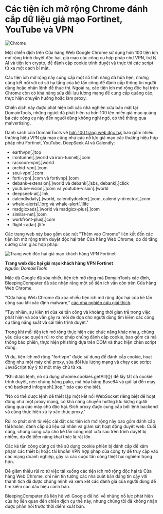 # Các tiện ích mở rộng Chrome đánh cắp dữ liệu giả mạo Fortinet, YouTube và VPN

![Chrome](https://www.bleepstatic.com/content/hl-images/2021/09/23/Chrome_flare.jpg)

Một chiến dịch trên Cửa hàng Web Google Chrome sử dụng hơn 100 tiện ích mở rộng trình duyệt độc hại, giả mạo các công cụ hợp pháp như VPN, trợ lý AI và tiện ích crypto, để đánh cắp cookie trình duyệt và thực thi các script từ xa một cách bí mật.

Các tiện ích mở rộng này cung cấp một số tính năng đã hứa hẹn, nhưng cũng kết nối với cơ sở hạ tầng của kẻ tấn công để đánh cắp thông tin người dùng hoặc nhận lệnh để thực thi. Ngoài ra, các tiện ích mở rộng độc hại trên Chrome còn có khả năng sửa đổi lưu lượng mạng để cung cấp quảng cáo, thực hiện chuyển hướng hoặc làm proxy.

Chiến dịch này được phát hiện bởi các nhà nghiên cứu bảo mật tại DomainTools, những người đã phát hiện ra hơn 100 tên miền giả mạo quảng bá các công cụ này đến người dùng không nghi ngờ, có thể thông qua malvertising.

Danh sách của DomainTools về [hơn 100 trang web độc hại](https://github.com/DomainTools/SecuritySnacks/blob/main/2025/DualFunction-Malware-Chrome-Extensions) bao gồm nhiều thương hiệu VPN giả mạo cũng như các nỗ lực giả mạo các thương hiệu hợp pháp như Fortinet, YouTube, DeepSeek AI và Calendly:

* earthvpn\[.\]top
* irontunnel\[.\]world và iron-tunnel\[.\]com
* raccoon-vpn\[.\]world
* orchid-vpn\[.\]com
* soul-vpn\[.\]com
* forti-vpn\[.\]com và fortivnp\[.\]com
* debank-extension\[.\]world và debank\[.\]sbs, debank\[.\]click
* youtube-vision\[.\]com và youtube-vision\[.\]world
* deepseek-ai\[.\]link
* calendlydaily\[.\]world, calendlydocker\[.\]com, calendly-director\[.\]com
* whale-alerts\[.\]org và whale-alert\[.\]life
* madgicxads\[.\]world và madgicx-plus\[.\]com
* similar-net\[.\]com
* workfront-plus\[.\]com
* flight-radar\[.\]life

Các trang web này bao gồm các nút "Thêm vào Chrome" liên kết đến các tiện ích mở rộng trình duyệt độc hại trên Cửa hàng Web Chrome, do đó tăng cường cảm giác hợp pháp.

![Trang web độc hại giả mạo khách hàng VPN Fortinet](https://www.bleepstatic.com/images/news/security/c/chrome-extensions/100-extensions/fortivpn.jpg)

**Trang web độc hại giả mạo khách hàng VPN Fortinet**  
_Nguồn: DomainTools_

Mặc dù Google đã xóa nhiều tiện ích mở rộng mà DomainTools xác định, BleepingComputer đã xác nhận rằng một số tiện ích vẫn còn trên Cửa hàng Web Chrome.

"Cửa hàng Web Chrome đã xóa nhiều tiện ích mở rộng độc hại của kẻ tấn công sau khi xác định malware," [các nhà nghiên cứu giải thích](https://dti.domaintools.com/dual-function-malware-chrome-extensions/).

"Tuy nhiên, sự kiên trì của kẻ tấn công và khoảng thời gian trễ trong việc phát hiện và xóa vẫn gây ra mối đe dọa cho người dùng tìm kiếm các công cụ tăng năng suất và cải tiến trình duyệt."

Trong khi mỗi tiện ích mở rộng thực hiện các chức năng khác nhau, chúng yêu cầu các quyền rủi ro cho phép chúng đánh cắp cookie, bao gồm cả mã thông báo phiên, thực hiện phishing dựa trên DOM và thực hiện chèn script động.

Ví dụ, tiện ích mở rộng "fortivpn" được sử dụng để đánh cắp cookie, hoạt động như một máy chủ proxy, sửa đổi lưu lượng mạng và chạy các script JavaScript tùy ý từ một máy chủ từ xa.

"Khi được lệnh, nó sử dụng chrome.cookies.getAll({}) để lấy tất cả cookie trình duyệt, nén chúng bằng pako, mã hóa bằng Base64 và gửi lại đến máy chủ backend infograph\[.\]top," báo cáo cho biết.

"Nó có thể được lệnh để thiết lập một kết nối WebSocket riêng biệt để hoạt động như một proxy mạng, có khả năng chuyển hướng lưu lượng người dùng qua các máy chủ độc hại. Đích proxy được cung cấp bởi lệnh backend và cũng thực hiện xử lý xác thực proxy."

Rủi ro phát sinh từ việc cài đặt các tiện ích mở rộng này bao gồm đánh cắp tài khoản, đánh cắp dữ liệu cá nhân và giám sát hoạt động duyệt web. Cuối cùng, chúng cung cấp cho kẻ tấn công một cửa sau trên trình duyệt bị nhiễm, do đó tiềm năng khai thác là rất lớn.

Các kẻ tấn công cũng có thể sử dụng cookie phiên bị đánh cắp để xâm phạm các thiết bị hoặc tài khoản VPN hợp pháp của công ty để truy cập vào các mạng doanh nghiệp, gây ra các cuộc tấn công thiệt hại nghiêm trọng hơn.

Để giảm thiểu rủi ro từ việc tải xuống các tiện ích mở rộng độc hại từ Cửa hàng Web Chrome, chỉ nên tin tưởng các nhà xuất bản đáng tin cậy với thành tích đã được chứng minh và xem xét các đánh giá của người dùng để tìm kiếm các dấu hiệu cảnh báo.

BleepingComputer đã liên hệ với Google để hỏi về những nỗ lực phát hiện của họ liên quan đến chiến dịch cụ thể này, nhưng chúng tôi đã không nhận được phản hồi trước thời điểm xuất bản.